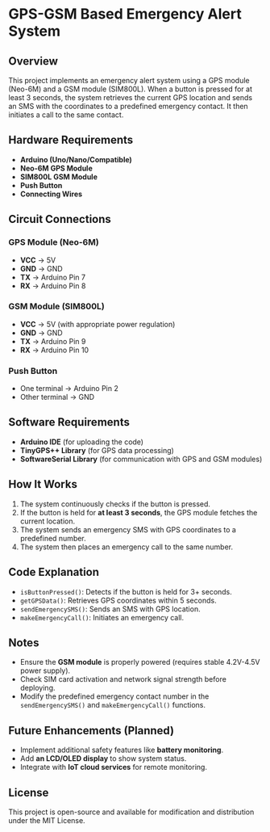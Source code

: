 # GPS-GSM Based Emergency Alert System

## Overview
This project implements an emergency alert system using a GPS module (Neo-6M) and a GSM module (SIM800L). When a button is pressed for at least 3 seconds, the system retrieves the current GPS location and sends an SMS with the coordinates to a predefined emergency contact. It then initiates a call to the same contact.

## Hardware Requirements
- **Arduino (Uno/Nano/Compatible)**
- **Neo-6M GPS Module**
- **SIM800L GSM Module**
- **Push Button**
- **Connecting Wires**

## Circuit Connections
### GPS Module (Neo-6M)
- **VCC** → 5V
- **GND** → GND
- **TX** → Arduino Pin 7
- **RX** → Arduino Pin 8

### GSM Module (SIM800L)
- **VCC** → 5V (with appropriate power regulation)
- **GND** → GND
- **TX** → Arduino Pin 9
- **RX** → Arduino Pin 10

### Push Button
- One terminal → Arduino Pin 2
- Other terminal → GND

## Software Requirements
- **Arduino IDE** (for uploading the code)
- **TinyGPS++ Library** (for GPS data processing)
- **SoftwareSerial Library** (for communication with GPS and GSM modules)

## How It Works
1. The system continuously checks if the button is pressed.
2. If the button is held for **at least 3 seconds**, the GPS module fetches the current location.
3. The system sends an emergency SMS with GPS coordinates to a predefined number.
4. The system then places an emergency call to the same number.

## Code Explanation
- `isButtonPressed()`: Detects if the button is held for 3+ seconds.
- `getGPSData()`: Retrieves GPS coordinates within 5 seconds.
- `sendEmergencySMS()`: Sends an SMS with GPS location.
- `makeEmergencyCall()`: Initiates an emergency call.

## Notes
- Ensure the **GSM module** is properly powered (requires stable 4.2V-4.5V power supply).
- Check SIM card activation and network signal strength before deploying.
- Modify the predefined emergency contact number in the `sendEmergencySMS()` and `makeEmergencyCall()` functions.

## Future Enhancements (Planned)
- Implement additional safety features like **battery monitoring**.
- Add **an LCD/OLED display** to show system status.
- Integrate with **IoT cloud services** for remote monitoring.

## License
This project is open-source and available for modification and distribution under the MIT License.
